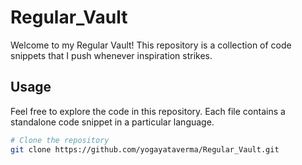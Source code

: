 # Regular_Vault

Welcome to my Regular Vault! This repository is a collection of code snippets that I push whenever inspiration strikes.

## Usage

Feel free to explore the code in this repository. Each file contains a standalone code snippet in a particular language.

```bash
# Clone the repository
git clone https://github.com/yogayataverma/Regular_Vault.git
